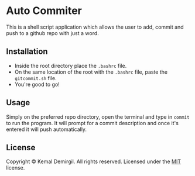 # Auto Commiter
This is a shell script application which allows the user to add, commit and push to a github repo with just a word.

## Installation
- Inside the root directory place the `.bashrc` file.
- On the same location of the root with the `.bashrc` file, paste the `gitcommit.sh` file.
- You're good to go!

## Usage 
Simply on the preferred repo directory, open the terminal and type in `commit` to run the program. It will prompt for a commit description and once it's entered it will push automatically.

## License

Copyright © Kemal Demirgil. All rights reserved.
Licensed under the [MIT](https://github.com/kemaldemirgil/auto-commiter/blob/main/LICENSE) license.
